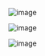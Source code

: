 ![image](https://github.com/user-attachments/assets/ef7e3cef-0ba6-4b1b-9c95-25671f664bc7)

![image](https://github.com/user-attachments/assets/7f5d1129-d954-47d3-a245-05c60c72396e)

![image](https://github.com/user-attachments/assets/8db286f6-9e9a-46d6-84d8-38cec9d30e81)

